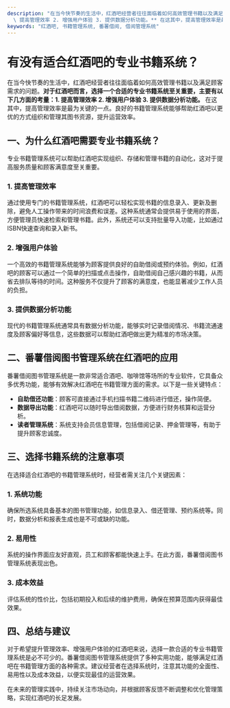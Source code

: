 ```yaml
---
description: "在当今快节奏的生活中，红酒吧经营者往往面临着如何高效管理书籍以及满足顾客需求的问题。**对于红酒吧而言，选择一个合适的专业书籍系统至关重要，主要有以下几方面的考量：1.\
  \ 提高管理效率 2. 增强用户体验 3. 提供数据分析功能。** 在这其中，提高管理效率是最为关键的一点。良好的书籍管理系统能够帮助红酒吧以更优的方式组织和管理其图书资源，提升运营效率。"
keywords: "红酒吧, 书籍管理系统, 番薯借阅, 借阅管理系统"
---
```

# 有没有适合红酒吧的专业书籍系统？

在当今快节奏的生活中，红酒吧经营者往往面临着如何高效管理书籍以及满足顾客需求的问题。**对于红酒吧而言，选择一个合适的专业书籍系统至关重要，主要有以下几方面的考量：1. 提高管理效率 2. 增强用户体验 3. 提供数据分析功能。** 在这其中，提高管理效率是最为关键的一点。良好的书籍管理系统能够帮助红酒吧以更优的方式组织和管理其图书资源，提升运营效率。

## 一、为什么红酒吧需要专业书籍系统？

专业书籍管理系统可以帮助红酒吧实现组织、存储和管理书籍的自动化，这对于提高服务质量和顾客满意度至关重要。

### 1. 提高管理效率

通过使用专门的书籍管理系统，红酒吧可以轻松实现书籍的信息录入、更新及删除，避免人工操作带来的时间浪费和误差。这种系统通常会提供易于使用的界面，方便管理员快速检索和管理书籍。此外，系统还可以支持批量导入功能，比如通过ISBN快速查询和录入新书。

### 2. 增强用户体验

一个高效的书籍管理系统能够为顾客提供良好的自助借阅或预约体验。例如，红酒吧的顾客可以通过一个简单的扫描或点击操作，自助借阅自己感兴趣的书籍，从而省去排队等待的时间。这种服务不仅提升了顾客的满意度，也能显著减少工作人员的负担。

### 3. 提供数据分析功能

现代的书籍管理系统通常具有数据分析功能，能够实时记录借阅情况、书籍流通速度及顾客偏好等信息，这些数据可以帮助红酒吧做出更为精准的市场决策。

## 二、番薯借阅图书管理系统在红酒吧的应用

番薯借阅图书管理系统是一款非常适合酒吧、咖啡馆等场所的专业软件，它具备众多优秀功能，能够有效解决红酒吧在书籍管理方面的需求。以下是一些关键特点：

- **自助借还功能**：顾客可直接通过手机扫描书籍二维码进行借还，操作简便。
- **数据导出功能**：红酒吧可以随时导出借阅数据，方便进行财务核算和运营分析。
- **读者管理系统**：系统支持会员信息管理，包括借阅记录、押金管理等，有助于提升顾客忠诚度。

## 三、选择书籍系统的注意事项

在选择适合红酒吧的书籍管理系统时，经营者需关注几个关键因素：

### 1. 系统功能

确保所选系统具备基本的图书管理功能，如信息录入、借还管理、预约系统等。同时，数据分析和报表生成也是不可或缺的功能。

### 2. 易用性

系统的操作界面应友好直观，员工和顾客都能快速上手。在此方面，番薯借阅图书管理系统表现出色。

### 3. 成本效益

评估系统的性价比，包括初期投入和后续的维护费用，确保在预算范围内获得最佳效果。

## 四、总结与建议

对于希望提升管理效率、增强用户体验的红酒吧来说，选择一款合适的专业书籍管理系统是必不可少的。番薯借阅图书管理系统提供了多种实用功能，能够满足红酒吧在书籍管理方面的各种需求。建议经营者在选择系统时，注意其功能的全面性、易用性以及成本效益，以便实现最佳的运营效果。

在未来的管理实践中，持续关注市场动向，并根据顾客反馈不断调整和优化管理策略，实现红酒吧的长足发展。
